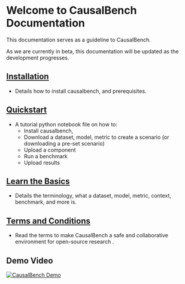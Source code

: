 # Welcome to CausalBench Documentation

This documentation serves as a guideline to CausalBench.

As we are currently in beta, this documentation will be updated as the development progresses.

## [Installation](./install/)
- Details how to install causalbench, and prerequisites.

## [Quickstart](./quickstart/)
- A tutorial python notebook file on how to:
  - Install causalbench,
  - Download a dataset, model, metric to create a scenario (or downloading a pre-set scenario)
  - Upload a component
  - Run a benchmark
  - Upload results

## [Learn the Basics](./basics/)
- Details the terminology, what a dataset, model, metric, context, benchmark, and more is. 

## [Terms and Conditions](./terms/)
- Read the terms to make CausalBench a safe and collaborative environment for open-source research . 

## Demo Video

[![CausalBench Demo](https://res.cloudinary.com/marcomontalbano/image/upload/v1723336161/video_to_markdown/images/google-drive--1ichCZiSYtXG-4Q1DEVnW0pUR8nZLPo_W-c05b58ac6eb4c4700831b2b3070cd403.jpg)](https://drive.google.com/file/d/1ichCZiSYtXG-4Q1DEVnW0pUR8nZLPo_W/preview "CausalBench Demo")
